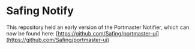 # Safing Notify

This repository held an early version of the Portmaster Notifier, which can now be found here: [https://github.com/Safing/portmaster-ui](https://github.com/Safing/portmaster-ui)
